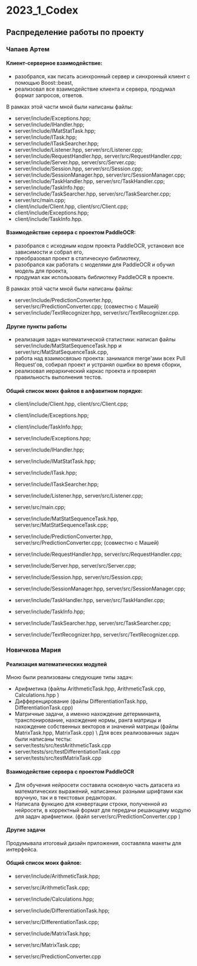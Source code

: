 # 2023_1_Codex

## Распределение работы по проекту

### Чапаев Артем
#### Клиент-серверное взаимодействие:
- разобрался, как писать асинхронный сервер и синхронный клиент с помощью Boost::beast,
- реализовал все взаимодействие клиента и сервера, продумал формат запросов, ответов.  

В рамках этой части мной были написаны файлы:
- server/include/Exceptions.hpp;
- server/include/IHandler.hpp;
- server/include/IMatStatTask.hpp;
- server/include/ITask.hpp;
- server/include/ITaskSearcher.hpp;
- server/include/Listener.hpp, server/src/Listener.cpp;
- server/include/RequestHandler.hpp, server/src/RequestHandler.cpp;
- server/include/Server.hpp, server/src/Server.cpp;
- server/include/Session.hpp, server/src/Session.cpp;
- server/include/SessionManager.hpp, server/src/SessionManager.cpp;
- server/include/TaskHandler.hpp, server/src/TaskHandler.cpp;
- server/include/TaskInfo.hpp;
- server/include/TaskSearcher.hpp, server/src/TaskSearcher.cpp;
- server/src/main.cpp;
- client/include/Client.hpp, client/src/Client.cpp;
- client/include/Exceptions.hpp;
- client/include/TaskInfo.hpp.

#### Взаимодействие сервера с проектом PaddleOCR:
- разобрался с исходным кодом проекта PaddleOCR, установил все зависимости и собрал его,
- преобразовал проект в статическую библиотеку,
- разобрался как работать с моделями для PaddleOCR и обучил модель для проекта,
- продумал как использовать библиотеку PaddleOCR в проекте.  

В рамках этой части мной были написаны файлы:  
- server/include/PredictionConverter.hpp, server/src/PredictionConverter.cpp; (совместно с Машей)
- server/include/TextRecognizer.hpp, server/src/TextRecognizer.cpp.

#### Другие пункты работы
- реализация задач математической статистики: написал файлы server/include/MatStatSequenceTask.hpp и
server/src/MatStatSequenceTask.cpp,
- работа над взаимосвязью проекта: занимался merge'ами всех Pull Request'ов, собирал проект и устранял ошибки во время сборки,
- реализовал иерархический каркас проекта и проверял правильность выполнения тестов.  

#### Общий список моих файлов в алфавитном порядке:
- client/include/Client.hpp, client/src/Client.cpp;
- client/include/Exceptions.hpp;
- client/include/TaskInfo.hpp;

- server/include/Exceptions.hpp;
- server/include/IHandler.hpp;
- server/include/IMatStatTask.hpp;
- server/include/ITask.hpp;
- server/include/ITaskSearcher.hpp;
- server/include/Listener.hpp, server/src/Listener.cpp;
- server/src/main.cpp;
- server/include/MatStatSequenceTask.hpp, server/src/MatStatSequenceTask.cpp;
- server/include/PredictionConverter.hpp, server/src/PredictionConverter.cpp; (совместно с Машей)
- server/include/RequestHandler.hpp, server/src/RequestHandler.cpp;
- server/include/Server.hpp, server/src/Server.cpp;
- server/include/Session.hpp, server/src/Session.cpp;
- server/include/SessionManager.hpp, server/src/SessionManager.cpp;
- server/include/TaskHandler.hpp, server/src/TaskHandler.cpp;
- server/include/TaskInfo.hpp;
- server/include/TaskSearcher.hpp, server/src/TaskSearcher.cpp;
- server/include/TextRecognizer.hpp, server/src/TextRecognizer.cpp.


### Новичкова Мария
#### Реализация математических модулей
Мною были реализованы следующие типы задач: 
- Арифметика (файлы ArithmeticTask.hpp, ArithmeticTask.cpp, Calculations.hpp )
- Дифференцирование (файлы DifferentiationTask.hpp, DifferentiationTask.cpp)
- Матричные задачи, а именно нахождение детерминанта, транспонирование, нахождение нормы, ранга матрицы и нахождение собственных векторов и значений матрицы (файлы MatrixTask.hpp, MatrixTask.cpp) 
\\
Для всех реализованных задач были написаны тесты:
- server/tests/src/testArithmeticTask.cpp
- server/tests/src/testDifferentiationTask.cpp
- server/tests/src/testMatrixTask.cpp

#### Взаимодействие сервера с проектом PaddleOCR
- Для обучения нейросети составила основную часть датасета из математических выражений, написанных разными шрифтами как вручную, так и в текстовых редакторах.
- Написала функцию для конвертации строки, полученной из нейросети, в корректный формат для передачи решающему модулю для задач арифметики. (файл server/src/PredictionConverter.cpp )

#### Другие задачи
Продумывала итоговый дизайн приложения, составляла макеты для интерфейса.

#### Общий список моих файлов:

- server/include/ArithmeticTask.hpp;
- server/src/ArithmeticTask.cpp;
- server/include/Calculations.hpp;

- server/include/DifferentiationTask.hpp;
- server/src/DifferentiationTask.cpp;

- server/include/MatrixTask.hpp;
- server/src/MatrixTask.cpp;

- server/src/PredictionConverter.cpp